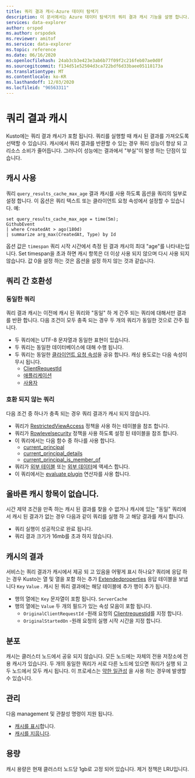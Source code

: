 ```yaml
---
title: 쿼리 결과 캐시-Azure 데이터 탐색기
description: 이 문서에서는 Azure 데이터 탐색기의 쿼리 결과 캐시 기능을 설명 합니다.
services: data-explorer
author: orspod
ms.author: orspodek
ms.reviewer: amitof
ms.service: data-explorer
ms.topic: reference
ms.date: 06/16/2020
ms.openlocfilehash: 24ab3cb3e423e3ab6b77f09f2c216feb07ae0d0f
ms.sourcegitcommit: f134d51e52504d3ca722bdf6d33baee05118173a
ms.translationtype: MT
ms.contentlocale: ko-KR
ms.lasthandoff: 12/03/2020
ms.locfileid: "96563311"
---
```

# <a name="query-results-cache"></a>쿼리 결과 캐시

Kusto에는 쿼리 결과 캐시가 포함 됩니다. 쿼리를 실행할 때 캐시 된 결과를 가져오도록 선택할 수 있습니다. 캐시에서 쿼리 결과를 반환할 수 있는 경우 쿼리 성능이 향상 되 고 리소스 소비가 줄어듭니다. 그러나이 성능에는 결과에서 "부실"이 발생 하는 단점이 있습니다.

## <a name="use-the-cache"></a>캐시 사용

쿼리 `query_results_cache_max_age` 결과 캐시를 사용 하도록 옵션을 쿼리의 일부로 설정 합니다. 이 옵션은 쿼리 텍스트 또는 클라이언트 요청 속성에서 설정할 수 있습니다. 예:

```kusto
set query_results_cache_max_age = time(5m);
GithubEvent
| where CreatedAt > ago(180d)
| summarize arg_max(CreatedAt, Type) by Id
```

옵션 값은 `timespan` 쿼리 시작 시간에서 측정 된 결과 캐시의 최대 "age"를 나타내는입니다. Set timespan을 초과 하면 캐시 항목은 더 이상 사용 되지 않으며 다시 사용 되지 않습니다. 값 0을 설정 하는 것은 옵션을 설정 하지 않는 것과 같습니다.

## <a name="compatibility-between-queries"></a>쿼리 간 호환성

### <a name="identical-queries"></a>동일한 쿼리

쿼리 결과 캐시는 이전에 캐시 된 쿼리와 "동일" 하 게 간주 되는 쿼리에 대해서만 결과를 반환 합니다. 다음 조건이 모두 충족 되는 경우 두 개의 쿼리가 동일한 것으로 간주 됩니다.

* 두 쿼리에는 UTF-8 문자열과 동일한 표현이 있습니다.
* 두 쿼리는 동일한 데이터베이스에 대해 수행 됩니다.
* 두 쿼리는 동일한 [클라이언트 요청 속성](../api/netfx/request-properties.md)을 공유 합니다. 캐싱 용도로는 다음 속성이 무시 됩니다.
   * [ClientRequestId](../api/netfx/request-properties.md#clientrequestid-x-ms-client-request-id)
   * [애플리케이션](../api/netfx/request-properties.md#application-x-ms-app)
   * [사용자](../api/netfx/request-properties.md#user-x-ms-user)

### <a name="incompatible-queries"></a>호환 되지 않는 쿼리

다음 조건 중 하나가 충족 되는 경우 쿼리 결과가 캐시 되지 않습니다.
 
* 쿼리가 [RestrictedViewAccess](../management/restrictedviewaccesspolicy.md) 정책을 사용 하는 테이블을 참조 합니다.
* 쿼리가 [Rowlevelsecurity](../management/rowlevelsecuritypolicy.md) 정책을 사용 하도록 설정 된 테이블을 참조 합니다.
* 이 쿼리에서는 다음 함수 중 하나를 사용 합니다.
    * [current_principal](current-principalfunction.md)
    * [current_principal_details](current-principal-detailsfunction.md)
    * [current_principal_is_member_of](current-principal-ismemberoffunction.md)
* 쿼리가 [외부 테이블](schema-entities/externaltables.md) 또는 [외부 데이터](externaldata-operator.md)에 액세스 합니다.
* 이 쿼리에서는 [evaluate plugin](evaluateoperator.md) 연산자를 사용 합니다.

## <a name="no-valid-cache-entry"></a>올바른 캐시 항목이 없습니다.

시간 제약 조건을 만족 하는 캐시 된 결과를 찾을 수 없거나 캐시에 있는 "동일" 쿼리에서 캐시 된 결과가 없는 경우 다음과 같이 쿼리를 실행 하 고 해당 결과를 캐시 합니다. 

* 쿼리 실행이 성공적으로 완료 됩니다.
* 쿼리 결과 크기가 16mb를 초과 하지 않습니다.

## <a name="results-from-the-cache"></a>캐시의 결과

서비스는 쿼리 결과가 캐시에서 제공 되 고 있음을 어떻게 표시 하나요?
쿼리에 응답 하는 경우 Kusto는 열 및 열을 포함 하는 추가 [Extendedproperties](../api/rest/response.md) 응답 테이블을 보냅니다 `Key` `Value` .
캐시 된 쿼리 결과에는 해당 테이블에 추가 행이 추가 됩니다.
* 행의 열에는 `Key` 문자열이 포함 됩니다. `ServerCache`
* 행의 열에는 `Value` 두 개의 필드가 있는 속성 모음이 포함 됩니다.
   * `OriginalClientRequestId` -원래 요청의 [Clientrequestid](../api/netfx/request-properties.md#clientrequestid-x-ms-client-request-id)를 지정 합니다.
   * `OriginalStartedOn` -원래 요청의 실행 시작 시간을 지정 합니다.

## <a name="distribution"></a>분포

캐시는 클러스터 노드에서 공유 되지 않습니다. 모든 노드에는 자체의 전용 저장소에 전용 캐시가 있습니다. 두 개의 동일한 쿼리가 서로 다른 노드에 있으면 쿼리가 실행 되 고 두 노드에서 모두 캐시 됩니다. 이 프로세스는 [약한 일관성](../concepts/queryconsistency.md) 을 사용 하는 경우에 발생할 수 있습니다.

## <a name="management"></a>관리

다음 management 및 관찰성 명령이 지원 됩니다.

* [캐시를 표시](../management/show-query-results-cache-command.md)합니다.
* [캐시를 지웁니다](../management/clear-query-results-cache-command.md).

## <a name="capacity"></a>용량

캐시 용량은 현재 클러스터 노드당 1gb로 고정 되어 있습니다.
제거 정책은 LRU입니다.
